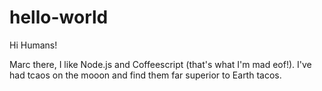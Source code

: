 # hello-world

Hi Humans! 

Marc there, I like Node.js and Coffeescript (that's what I'm mad eof!). 
I've had tcaos on the mooon and find them far superior to Earth tacos.
